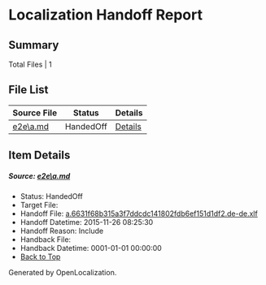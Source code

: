 # <a name='report-top'></a> Localization Handoff Report

## Summary
 Total Files | 1

## File List
 Source File | Status | Details 
 ----------- | ------ | ------- 
 [e2e\a.md](https://github.com/OpenLocalizationTest/oltest/blob/330b88e98dc603b6f22a4cc127c75a28dc19f9e1/e2e/a.md) | HandedOff | [Details](#7d639b714b201bc48be73269981b3c57ecb9e58e1)

## Item Details
##### <a name='7d639b714b201bc48be73269981b3c57ecb9e58e1'></a> Source: [e2e\a.md](https://github.com/OpenLocalizationTest/oltest/blob/330b88e98dc603b6f22a4cc127c75a28dc19f9e1/e2e/a.md)
* Status: HandedOff
* Target File: 
* Handoff File: [a.6631f68b315a3f7ddcdc141802fdb6ef151d1df2.de-de.xlf](https://github.com/OpenLocalizationTestOrg/olhandoff/blob/244065ea319531639e8416a91ed5bb6c0ff3ca6d/ol-handoff/OpenLocalizationTestOrg/oltest.de-de/yanz/a.6631f68b315a3f7ddcdc141802fdb6ef151d1df2.de-de.xlf)
* Handoff Datetime: 2015-11-26 08:25:30
* Handoff Reason: Include
* Handback File: 
* Handback Datetime: 0001-01-01 00:00:00
* [Back to Top](#report-top)


Generated by OpenLocalization.
